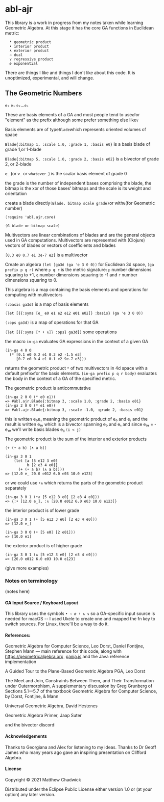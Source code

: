 # abl-ajr

This library is a work in progress from my notes taken while learning Geometric Algebra. At this stage it has the core GA functions in Euclidean metric:
```
  * geometric product
  • interior product
  ∧ exterior product
  ∼ dual
  ∨ regressive product    
  𝑒 exponential
```   
There are things I like and things I don't like about this code. It is unoptimized, experimental, and will change.



## The Geometric Numbers

`e₀` `e₁` `e₂`...`eᵢ`

These are basis elements of a GA and most people tend to use`e`for "element" as the prefix although some prefer something else like`v`

Basis elements are of type`Blade`which represents oriented volumes of space

`Blade{:bitmap 1, :scale 1.0, :grade 1, :basis e0}` is a basis blade of grade 1,or 1-blade

`Blade{:bitmap 5, :scale 1.0, :grade 2, :basis e02}` is a bivector of grade 2, or 2-blade 

`e_` (or `v_` or `whatever_`) is the scalar basis element of grade 0

the grade is the number of independent bases comprising the blade, the bitmap is the xor of those bases' bitmaps and the scale is its weight and orientation

create a blade directly`(Blade. bitmap scale grade)`or with`G`(for Geometric number)

`(require 'abl.ajr.core)`

`(G blade-or-bitmap scale)`

Multivectors are linear combinations of blades and are the general objects used in GA computations. Multivectors are represented with (Clojure) vectors of blades or vectors of coefficients and blades

`[0.3 e0 0.7 e1 3e-7 e2]` is a multivector


Create an algebra `(let [ga3d (ga 'e 3 0 0))` for Euclidean 3d space, `(ga prefix p q r)` where `p q r` is the metric signature: `p` number dimensions squaring to +1, `q` number dimensions squaring to -1 and `r` number dimensions squaring to 0.

This algebra is a map containing the basis elements and operations for computing with multivectors

`(:basis ga3d)` is a map of basis elements

`(let [{{:syms [e_ e0 e1 e2 e12 e01 e02]} :basis} (ga 'e 3 0 0))`

`(:ops ga3d)` is a map of operations for that GA

`(let [{{:syms [* • ∧]} :ops} ga3d])` some operations

the macro `in-ga` evaluates GA expressions in the context of a given GA

```
(in-ga 4 0 0
  (* [0.1 e0 0.2 e1 0.3 e2 -1.5 e3]
     [0.7 e0 0.4 e1 0.1 e2 9e-7 e3]))
```
                 
returns the geometric product `*` of two multivectors in 4d space with a default prefix`e`for the basis elements. `(in-ga prefix p q r body)` evaluates the body in the context of a GA of the specified metric.

The geometric product is anticommutative

```
(in-ga 2 0 0 (* e0 e1))
=> #abl.ajr.Blade{:bitmap 3, :scale 1.0, :grade 2, :basis e01}
(in-ga 2 0 0 (* e1 e0))
=> #abl.ajr.Blade{:bitmap 3, :scale -1.0, :grade 2, :basis e01}
```   

this is written e₀e₁ meaning the geometric product of e₀ and e₁ and the result is written e₀₁ which is a bivector spanning e₀ and e₁ and since e₀₁ = -e₁₀ we'll write basis blades eᵢⱼ `(i < j)`



The geometric product is the sum of the interior and exterior products

`(+ (• a b) (∧ a b))`

```
(in-ga 3 0 1 
    (let [a [5 e12 3 e0] 
          b [2 e3 4 e0]] 
      (+ (• a b) (∧ a b))))
=> [12.0 e_ 20.0 e012 6.0 e03 10.0 e123]

```
or we could use `•∧` which returns the parts of the geometric product separately

```
(in-ga 3 0 1 (•∧ [5 e12 3 e0] [2 e3 4 e0]))
=> {:• [12.0 e_], :∧ [20.0 e012 6.0 e03 10.0 e123]}

```

the interior product is of lower grade

```
(in-ga 3 0 1 (• [5 e12 3 e0] [2 e3 4 e0]))
=> [12.0 e_]

(in-ga 3 0 0 (• [5 e0] [2 e01]))
=> [10.0 e1]
```

the exterior product is of higher grade

```
(in-ga 3 0 1 (∧ [5 e12 3 e0] [2 e3 4 e0]))
=> [20.0 e012 6.0 e03 10.0 e123]
```


(give more examples)


### Notes on terminology

(notes here)

#### GA Input Source / Keyboard Layout

This library uses the symbols `• ∼ 𝑒 ⍣ ∧ ∨` so a GA-specific input source is needed for macOS -- I used Ukele to create one and mapped the fn key to switch sources. For Linux, there'll be a way to do it.


#### References:


Geometric Algebra for Computer Science, Leo Dorst, Daniel Fontijne, Stephen Mann
 — main reference for this code, along with https://geometricalgebra.org, [ganja.js](https://github.com/enkimute/ganja.js) and the Java reference implementation

A Guided Tour to the Plane-Based Geometric Algebra PGA, Leo Dorst

The Meet and Join, Constraints Between Them, and Their Transformation under Outermorphism, A supplementary discussion by Greg Grunberg of Sections 5.1—5.7 of the textbook Geometric Algebra for Computer Science, by Dorst, Fontijne, & Mann

Universal Geometric Algebra, David Hestenes

Geometric Algebra Primer, Jaap Suter

and the bivector discord


#### Acknowledgements

Thanks to Georgiana and Alex for listening to my ideas. Thanks to Dr Geoff James who many years ago gave an inspiring presentation on Clifford Algebra.


#### License

Copyright © 2021 Matthew Chadwick

Distributed under the Eclipse Public License either version 1.0 or (at
your option) any later version.